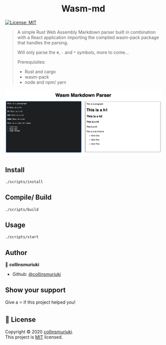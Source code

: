 <h1 align="center">Wasm-md</h1>
<p>
  <a href="LICENSE" target="_blank">
    <img alt="License: MIT" src="https://img.shields.io/badge/License-MIT-yellow.svg" />
  </a>
</p>

> A simple Rust Web Assembly Markdown parser built in combination with a React application importing the complied wasm-pack package that handles the parsing.
>
> Will only parse the `#`, `-` and `*` symbols, more to come...
> 
> Prerequisites:
> * Rust and cargo
> * wasm-pack
> * node and npm/ yarn

<div align="center">
  <img src="./img.png" alt="preview">
</div>

## Install

```sh
./scripts/install
```

## Compile/ Build
```sh
./scripts/build
```

## Usage

```sh
./scripts/start
```

## Author

👤 **collinsmuriuki**

* Github: [@collinsmuriuki](https://github.com/collinsmuriuki)

## Show your support

Give a ⭐️ if this project helped you!

## 📝 License

Copyright © 2020 [collinsmuriuki](https://github.com/collinsmuriuki).<br />
This project is [MIT](LICENSE) licensed.
